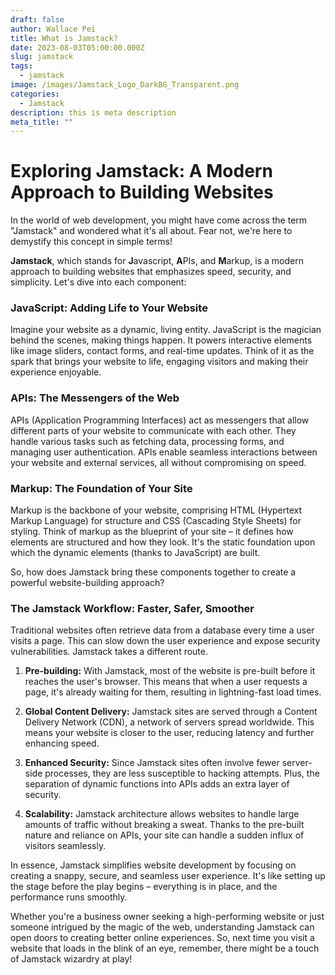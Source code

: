 ```yaml
---
draft: false
author: Wallace Pei
title: What is Jamstack?
date: 2023-08-03T05:00:00.000Z
slug: jamstack
tags:
  - jamstack
image: /images/Jamstack_Logo_DarkBG_Transparent.png
categories:
  - Jamstack
description: this is meta description
meta_title: ""
---
```


# Exploring Jamstack: A Modern Approach to Building Websites

In the world of web development, you might have come across the term "Jamstack" and wondered what it's all about. Fear not, we're here to demystify this concept in simple terms!

**Jamstack**, which stands for **J**avascript, **A**PIs, and **M**arkup, is a modern approach to building websites that emphasizes speed, security, and simplicity. Let's dive into each component:

### JavaScript: Adding Life to Your Website
Imagine your website as a dynamic, living entity. JavaScript is the magician behind the scenes, making things happen. It powers interactive elements like image sliders, contact forms, and real-time updates. Think of it as the spark that brings your website to life, engaging visitors and making their experience enjoyable.

### APIs: The Messengers of the Web
APIs (Application Programming Interfaces) act as messengers that allow different parts of your website to communicate with each other. They handle various tasks such as fetching data, processing forms, and managing user authentication. APIs enable seamless interactions between your website and external services, all without compromising on speed.

### Markup: The Foundation of Your Site
Markup is the backbone of your website, comprising HTML (Hypertext Markup Language) for structure and CSS (Cascading Style Sheets) for styling. Think of markup as the blueprint of your site – it defines how elements are structured and how they look. It's the static foundation upon which the dynamic elements (thanks to JavaScript) are built.

So, how does Jamstack bring these components together to create a powerful website-building approach?

### The Jamstack Workflow: Faster, Safer, Smoother
Traditional websites often retrieve data from a database every time a user visits a page. This can slow down the user experience and expose security vulnerabilities. Jamstack takes a different route.

1. **Pre-building:** With Jamstack, most of the website is pre-built before it reaches the user's browser. This means that when a user requests a page, it's already waiting for them, resulting in lightning-fast load times.

2. **Global Content Delivery:** Jamstack sites are served through a Content Delivery Network (CDN), a network of servers spread worldwide. This means your website is closer to the user, reducing latency and further enhancing speed.

3. **Enhanced Security:** Since Jamstack sites often involve fewer server-side processes, they are less susceptible to hacking attempts. Plus, the separation of dynamic functions into APIs adds an extra layer of security.

4. **Scalability:** Jamstack architecture allows websites to handle large amounts of traffic without breaking a sweat. Thanks to the pre-built nature and reliance on APIs, your site can handle a sudden influx of visitors seamlessly.

In essence, Jamstack simplifies website development by focusing on creating a snappy, secure, and seamless user experience. It's like setting up the stage before the play begins – everything is in place, and the performance runs smoothly.

Whether you're a business owner seeking a high-performing website or just someone intrigued by the magic of the web, understanding Jamstack can open doors to creating better online experiences. So, next time you visit a website that loads in the blink of an eye, remember, there might be a touch of Jamstack wizardry at play!
